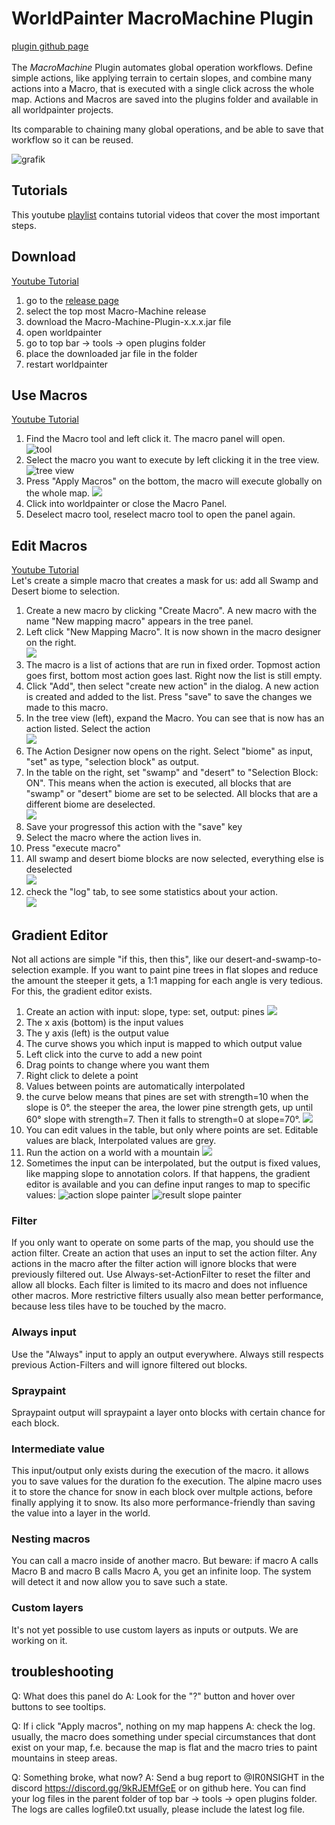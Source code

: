 # WorldPainter MacroMachine Plugin
[plugin github page](https://github.com/IR0NSIGHT/MacroMachine-WpPlugin) <br><br>
The _MacroMachine_ Plugin automates global operation workflows.
Define simple actions, like applying terrain to certain slopes, and combine many actions into a Macro, that is executed with a single click across the whole map.
Actions and Macros are saved into the plugins folder and available in all worldpainter projects.

Its comparable to chaining many global operations, and be able to save that workflow so it can be reused.

![grafik](./Macro%20Machine%20v0.0.1%2030.05.2025%2010_43_10.png)

## Tutorials
This youtube [playlist](https://youtube.com/playlist?list=PLyNqTiCLQP-gTNoBJlvTK3xeIs6RQjUkl&si=5lPTMk5lmbzcvMZM) contains tutorial videos that cover the most important steps.



## Download
[Youtube Tutorial](https://youtu.be/FtfwxDTzWgk?si=2JaUsOgvU1c2SFsF)  
1. go to the [release page](https://github.com/IR0NSIGHT/MacroMachine-WpPlugin/releases/latest)
2. select the top most Macro-Machine release
3. download the Macro-Machine-Plugin-x.x.x.jar file
4. open worldpainter
5. go to top bar -> tools -> open plugins folder
6. place the downloaded jar file in the folder
7. restart worldpainter



## Use Macros
[Youtube Tutorial](https://youtu.be/to27vExZfoM?si=CPMGnqGgRdljYbB3)  
1. Find the Macro tool and left click it. The macro panel will open.  
![tool](macromachine_tool.PNG)
2. Select the macro you want to execute by left clicking it in the tree view.  
![tree view](./apply_macro.PNG)
3. Press "Apply Macros" on the bottom, the macro will execute globally on the whole map.
![](./WorldPainter%20-%20test_mountain_range%20-%20Surface%2030.05.2025%2010_57_37.png)
4. Click into worldpainter or close the Macro Panel. 
5. Deselect macro tool, reselect macro tool to open the panel again.

## Edit Macros
[Youtube Tutorial](https://youtu.be/jog4qHFP4WI?si=gqlX9unvOYhtRQ4x)  
Let's create a simple macro that creates a mask for us:  add all Swamp and Desert biome to selection. 
1. Create a new macro by clicking "Create Macro". A new macro with the name "New mapping macro" appears in the tree panel.
2. Left click "New Mapping Macro". It is now shown in the macro designer on the right.  
![](./macro_designer.PNG)
3. The macro is a list of actions that are run in fixed order. Topmost action goes first, bottom most action goes last. Right now the list is still empty.
4. Click "Add", then select "create new action" in the dialog. A new action is created and added to the list. Press "save" to save the changes we made to this macro.
5. In the tree view (left), expand the Macro. You can see that is now has an action listed. Select the action  
![](./tree_view_new_action.PNG)
6. The Action Designer now opens on the right. Select "biome" as input, "set" as type, "selection block" as output.
7. In the table on the right, set "swamp" and "desert" to "Selection Block: ON". This means when the action is executed, all blocks that are "swamp" or "desert" biome are set to be selected. All blocks that are a different biome are deselected.  
![](./selection_block_table.PNG)
8. Save your progressof this action with the "save" key
9. Select the macro where the action lives in.
10. Press "execute macro"
11. All swamp and desert biome blocks are now selected, everything else is deselected  
![](./macro_before_after.png)
12. check the "log" tab, to see some statistics about your action.  
![](./macro_statistic.PNG)

## Gradient Editor
Not all actions are simple "if this, then this", like our desert-and-swamp-to-selection example.
If you want to paint pine trees in flat slopes and reduce the amount the steeper it gets, a 1:1 mapping for each angle is very tedious.
For this, the gradient editor exists.
1. Create an action with input: slope, type: set, output: pines
![](./action_pines_start.PNG)
2. The x axis (bottom) is the input values
3. The y axis (left) is the output value
4. The curve shows you which input is mapped to which output value
5. Left click into the curve to add a new point
6. Drag points to change where you want them
7. Right click to delete a point
8. Values between points are automatically interpolated
9. the curve below means that pines are set with strength=10 when the slope is 0°. the steeper the area, the lower pine strength gets, up until 60° slope with strength=7. Then it falls to strength=0 at slope=70°.
![](./action_pines_end.PNG)
10. You can edit values in the table, but only where points are set. Editable values are black, Interpolated values are grey.
11. Run the action on a world with a mountain
![](./action_pines_result.png)
12. Sometimes the input can be interpolated, but the output is fixed values, like mapping slope to annotation colors. If that happens, the gradient editor is available and you can define input ranges to map to specific values:
![action slope painter](./action_slope_painter.PNG)
![result slope painter](./result_slope_painter.PNG)

### Filter
If you only want to operate on some parts of the map, you should use the action filter. Create an action that uses an input to set the action filter.
Any actions in the macro after the filter action will ignore blocks that were previously filtered out.
Use Always-set-ActionFilter to reset the filter and allow all blocks.
Each filter is limited to its macro and does not influence other macros.
More restrictive filters usually also mean better performance, because less tiles have to be touched by the macro.

### Always input
Use the "Always" input to apply an output everywhere. Always still respects previous Action-Filters and will ignore filtered out blocks.

### Spraypaint
Spraypaint output will spraypaint a layer onto blocks with certain chance for each block.

### Intermediate value
This input/output only exists during the execution of the macro. it allows you to save values for the duration fo the execution.
The alpine macro uses it to store the chance for snow in each block over multple actions, before finally applying it to snow.
Its also more performance-friendly than saving the value into a layer in the world.

### Nesting macros
You can call a macro inside of another macro. But beware: if macro A calls Macro B and macro B calls Macro A, you get an infinite loop. The system will detect it and now allow you to save such a state.

### Custom layers
It's not yet possible to use custom layers as inputs or outputs. We are working on it.

## troubleshooting
Q: What does this panel do
A: Look for the "?" button and hover over buttons to see tooltips.

Q: If i click "Apply macros", nothing on my map happens
A: check the log. usually, the macro does something under special circumstances that dont exist on your map, f.e. because the map is flat and the macro tries to paint mountains in steep areas.

Q: Something broke, what now?
A: Send a bug report to @IR0NSIGHT in the discord https://discord.gg/9kRJEMfGeE or on github here. You can find your log files in the parent folder of top bar -> tools -> open plugins folder. The logs are calles logfile0.txt usually, please include the latest log file.
